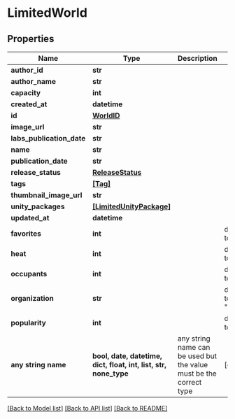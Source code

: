 # LimitedWorld


## Properties
Name | Type | Description | Notes
------------ | ------------- | ------------- | -------------
**author_id** | **str** |  | 
**author_name** | **str** |  | 
**capacity** | **int** |  | 
**created_at** | **datetime** |  | 
**id** | [**WorldID**](WorldID.md) |  | 
**image_url** | **str** |  | 
**labs_publication_date** | **str** |  | 
**name** | **str** |  | 
**publication_date** | **str** |  | 
**release_status** | [**ReleaseStatus**](ReleaseStatus.md) |  | 
**tags** | [**[Tag]**](Tag.md) |  | 
**thumbnail_image_url** | **str** |  | 
**unity_packages** | [**[LimitedUnityPackage]**](LimitedUnityPackage.md) |  | 
**updated_at** | **datetime** |  | 
**favorites** | **int** |  | defaults to 0
**heat** | **int** |  | defaults to 0
**occupants** | **int** |  | defaults to 0
**organization** | **str** |  | defaults to "vrchat"
**popularity** | **int** |  | defaults to 0
**any string name** | **bool, date, datetime, dict, float, int, list, str, none_type** | any string name can be used but the value must be the correct type | [optional]

[[Back to Model list]](../README.md#documentation-for-models) [[Back to API list]](../README.md#documentation-for-api-endpoints) [[Back to README]](../README.md)


